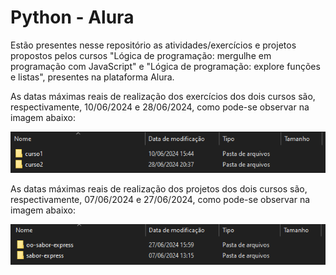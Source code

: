 <h1>Python - Alura</h1>
<p>Estão presentes nesse repositório as atividades/exercícios e projetos propostos pelos cursos "Lógica de programação: mergulhe em programação com JavaScript" e "Lógica de programação: explore funções e listas", presentes na plataforma Alura.</p>
<p>As datas máximas reais de realização dos exercícios dos dois cursos são, respectivamente, 10/06/2024 e 28/06/2024, como pode-se observar na imagem abaixo: </p>
<img src="/352687217-cb1f5581-4718-40a2-9ee3-a412ab869317.png">
<p>As datas máximas reais de realização dos projetos dos dois cursos são, respectivamente, 07/06/2024 e 27/06/2024, como pode-se observar na imagem abaixo: </p>
<img src="/352687281-f2a05d2f-e63e-4464-9e47-36ce5caea67f.png">
